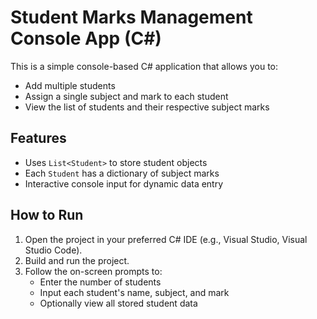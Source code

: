 # Student Marks Management Console App (C#)

This is a simple console-based C# application that allows you to:

- Add multiple students
- Assign a single subject and mark to each student
- View the list of students and their respective subject marks

## Features

- Uses `List<Student>` to store student objects
- Each `Student` has a dictionary of subject marks
- Interactive console input for dynamic data entry

## How to Run

1. Open the project in your preferred C# IDE (e.g., Visual Studio, Visual Studio Code).
2. Build and run the project.
3. Follow the on-screen prompts to:
   - Enter the number of students
   - Input each student's name, subject, and mark
   - Optionally view all stored student data


